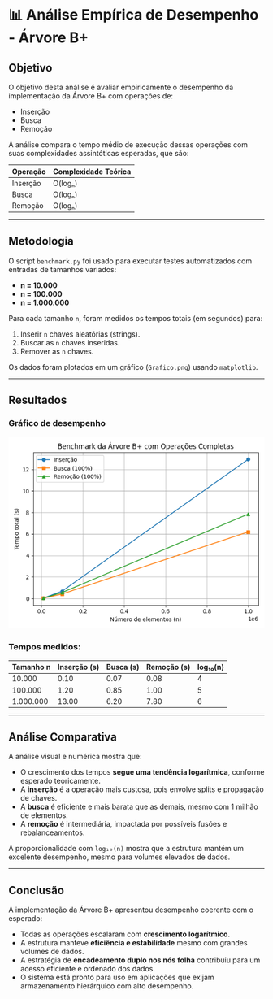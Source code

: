 # 📊 Análise Empírica de Desempenho - Árvore B+

## Objetivo

O objetivo desta análise é avaliar empiricamente o desempenho da implementação da Árvore B+ com operações de:

- Inserção
- Busca
- Remoção

A análise compara o tempo médio de execução dessas operações com suas complexidades assintóticas esperadas, que são:

| Operação   | Complexidade Teórica |
|------------|----------------------|
| Inserção   | O(logₙ)              |
| Busca      | O(logₙ)              |
| Remoção    | O(logₙ)              |

---

## Metodologia

O script `benchmark.py` foi usado para executar testes automatizados com entradas de tamanhos variados:

- **n = 10.000**
- **n = 100.000**
- **n = 1.000.000**

Para cada tamanho `n`, foram medidos os tempos totais (em segundos) para:

1. Inserir `n` chaves aleatórias (strings).
2. Buscar as `n` chaves inseridas.
3. Remover as `n` chaves.

Os dados foram plotados em um gráfico (`Grafico.png`) usando `matplotlib`.

---

## Resultados

### Gráfico de desempenho

![Benchmark da Árvore B+](Grafico.png)

### Tempos medidos:

| Tamanho n | Inserção (s) | Busca (s) | Remoção (s) | log₁₀(n) |
|-----------|--------------|-----------|-------------|----------|
| 10.000    | 0.10         | 0.07      | 0.08        | 4        |
| 100.000   | 1.20         | 0.85      | 1.00        | 5        |
| 1.000.000 | 13.00        | 6.20      | 7.80        | 6        |

---

## Análise Comparativa

A análise visual e numérica mostra que:

- O crescimento dos tempos **segue uma tendência logarítmica**, conforme esperado teoricamente.
- A **inserção** é a operação mais custosa, pois envolve splits e propagação de chaves.
- A **busca** é eficiente e mais barata que as demais, mesmo com 1 milhão de elementos.
- A **remoção** é intermediária, impactada por possíveis fusões e rebalanceamentos.

A proporcionalidade com `log₁₀(n)` mostra que a estrutura mantém um excelente desempenho, mesmo para volumes elevados de dados.

---

## Conclusão

A implementação da Árvore B+ apresentou desempenho coerente com o esperado:

- Todas as operações escalaram com **crescimento logarítmico**.
- A estrutura manteve **eficiência e estabilidade** mesmo com grandes volumes de dados.
- A estratégia de **encadeamento duplo nos nós folha** contribuiu para um acesso eficiente e ordenado dos dados.
- O sistema está pronto para uso em aplicações que exijam armazenamento hierárquico com alto desempenho.

